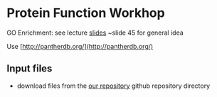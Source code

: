 # Protein Function Workhop

GO Enrichment: see lecture [slides](PaulThomas_cshl2018.pdf) ~slide 45 for general idea

Use [http://pantherdb.org/](http://pantherdb.org/)

## Input files
 - download files from the [our repository](files) github repository directory

